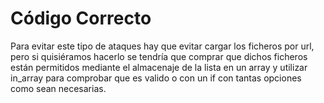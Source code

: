 # Código Correcto

Para evitar este tipo de ataques hay que evitar cargar los ficheros por url, pero si quisiéramos hacerlo se tendría que comprar que dichos ficheros están permitidos mediante el almacenaje de la lista en un array y utilizar in\_array para comprobar que es valido o con un if con tantas opciones como sean necesarias.
